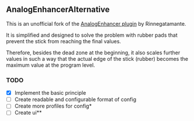 ## AnalogEnhancerAlternative

This is an unofficial fork of the [AnalogEnhancer plugin](https://github.com/Rinnegatamante/AnalogsEnhancer) by Rinnegatamante.

It is simplified and designed to solve the problem with rubber pads that prevent the stick from reaching the final values.

Therefore, besides the dead zone at the beginning, it also scales further values in such a way that the actual edge of the stick (rubber) becomes the maximum value at the program level.

### TODO

- [x] Implement the basic principle
- [ ] Create readable and configurable format of config
- [ ] Create more profiles for config*
- [ ] Create ui**
